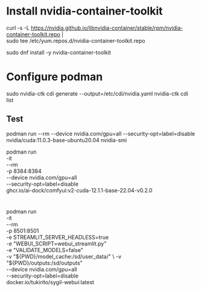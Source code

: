 # Install nvidia-container-toolkit

curl -s -L https://nvidia.github.io/libnvidia-container/stable/rpm/nvidia-container-toolkit.repo | \
  sudo tee /etc/yum.repos.d/nvidia-container-toolkit.repo

sudo dnf install -y nvidia-container-toolkit

# Configure podman

sudo nvidia-ctk cdi generate --output=/etc/cdi/nvidia.yaml
nvidia-ctk cdi list

## Test

podman run --rm --device nvidia.com/gpu=all --security-opt=label=disable nvidia/cuda:11.0.3-base-ubuntu20.04 nvidia-smi

podman run \
    -it \
    --rm \
    -p 8384:8384 \
    --device nvidia.com/gpu=all \
    --security-opt=label=disable \
    ghcr.io/ai-dock/comfyui:v2-cuda-12.1.1-base-22.04-v0.2.0


#
podman run \
    -it \
    --rm \
    -p 8501:8501 \
    -e STREAMLIT_SERVER_HEADLESS=true \
    -e "WEBUI_SCRIPT=webui_streamlit.py" \
    -e "VALIDATE_MODELS=false" \
    -v "${PWD}/model_cache:/sd/user_data/" \
    -v "${PWD}/outputs:/sd/outputs" \
    --device nvidia.com/gpu=all \
    --security-opt=label=disable \
    docker.io/tukirito/sygil-webui:latest
